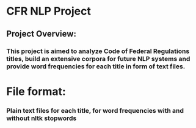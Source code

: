 # CFR NLP Project
## Project Overview:
### This project is aimed to analyze Code of Federal Regulations titles, build an extensive corpora for future NLP systems and provide word frequencies for each title in form of text files. 
# File format:
### Plain text files for each title, for word frequencies with and without nltk stopwords

